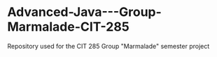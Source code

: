# Advanced-Java---Group-Marmalade-CIT-285
Repository used for the CIT 285 Group "Marmalade" semester project 
